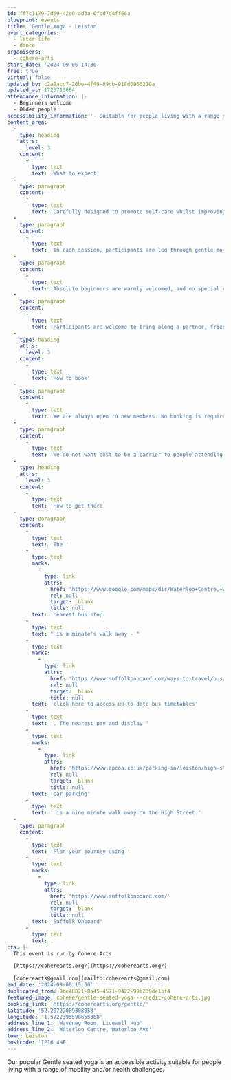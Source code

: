 ```yaml
---
id: ff7c1179-7d69-42e0-ad3a-0fcd7d4ff66a
blueprint: events
title: 'Gentle Yoga - Leiston'
event_categories:
  - later-life
  - dance
organisers:
  - cohere-arts
start_date: '2024-09-06 14:30'
free: true
virtual: false
updated_by: c2a9acd7-26be-4f49-89cb-918d0960210a
updated_at: 1723713664
attendance_information: |-
  - Beginners welcome
  - Older people
accessibility_information: '- Suitable for people living with a range of mobility and health challenges'
content_area:
  -
    type: heading
    attrs:
      level: 3
    content:
      -
        type: text
        text: 'What to expect'
  -
    type: paragraph
    content:
      -
        type: text
        text: 'Carefully designed to promote self-care whilst improving physical and mental wellbeing, the activity offers a gentle way to ease back into exercise.'
  -
    type: paragraph
    content:
      -
        type: text
        text: 'In each session, participants are led through gentle movements and poses to relaxing music, with all activity taking place seated on a chair. The lead practitioner will invite everyone to adapt how they engage according to their own individual need, offering a range of options to choose from. '
  -
    type: paragraph
    content:
      -
        type: text
        text: 'Absolute beginners are warmly welcomed, and no special clothing or equipment is required. '
  -
    type: paragraph
    content:
      -
        type: text
        text: 'Participants are welcome to bring along a partner, friend or carer.'
  -
    type: heading
    attrs:
      level: 3
    content:
      -
        type: text
        text: 'How to book'
  -
    type: paragraph
    content:
      -
        type: text
        text: 'We are always open to new members. No booking is required - just turn up!'
  -
    type: paragraph
    content:
      -
        type: text
        text: 'We do not want cost to be a barrier to people attending but welcome a suggested donation of up to £5 per person, per session.'
  -
    type: heading
    attrs:
      level: 3
    content:
      -
        type: text
        text: 'How to get there'
  -
    type: paragraph
    content:
      -
        type: text
        text: 'The '
      -
        type: text
        marks:
          -
            type: link
            attrs:
              href: 'https://www.google.com/maps/dir/Waterloo+Centre,+Waterloo+Avenue,+Leiston/Alde+Valley+Sixth+Form,+Leiston+IP16+4HF/@52.2073424,1.5696024,17z/data=!3m1!4b1!4m14!4m13!1m5!1m1!1s0x47da273bffdf3ca7:0x637e40a19c51e4aa!2m2!1d1.572243!2d52.2070679!1m5!1m1!1s0x47da278e8324ea63:0x4fac248eaf39a1eb!2m2!1d1.572119!2d52.207539!3e2?entry=ttu'
              rel: null
              target: _blank
              title: null
        text: 'nearest bus stop'
      -
        type: text
        text: " is a minute's walk away - "
      -
        type: text
        marks:
          -
            type: link
            attrs:
              href: 'https://www.suffolkonboard.com/ways-to-travel/bus/'
              rel: null
              target: _blank
              title: null
        text: 'click here to access up-to-date bus timetables'
      -
        type: text
        text: '. The nearest pay and display '
      -
        type: text
        marks:
          -
            type: link
            attrs:
              href: 'https://www.apcoa.co.uk/parking-in/leiston/high-street-leiston/'
              rel: null
              target: _blank
              title: null
        text: 'car parking'
      -
        type: text
        text: ' is a nine minute walk away on the High Street.'
  -
    type: paragraph
    content:
      -
        type: text
        text: 'Plan your journey using '
      -
        type: text
        marks:
          -
            type: link
            attrs:
              href: 'https://www.suffolkonboard.com/'
              rel: null
              target: _blank
              title: null
        text: 'Suffolk Onboard'
      -
        type: text
        text: .
cta: |-
  This event is run by Cohere Arts

  [https://coherearts.org/](https://coherearts.org/)

  [coherearts@gmail.com](mailto:coherearts@gmail.com)
end_date: '2024-09-06 15:30'
duplicated_from: 9be48821-8a45-4571-9422-99b239de1bf4
featured_image: cohere/gentle-seated-yoga---credit-cohere-arts.jpg
booking_link: 'https://coherearts.org/gentle/'
latitude: '52.20722089308053'
longitude: '1.5722395598655368'
address_line_1: 'Waveney Room, Livewell Hub'
address_line_2: 'Waterloo Centre, Waterloo Ave'
town: Leiston
postcode: 'IP16 4HE'
---
```

Our popular Gentle seated yoga is an accessible activity suitable for people living with a range of mobility and/or health challenges.